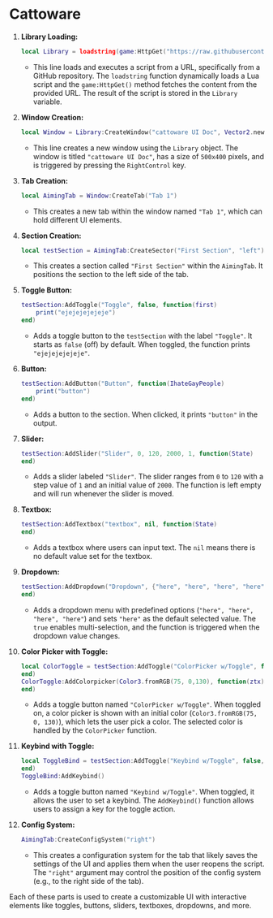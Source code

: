 # Cattoware

1. **Library Loading:**
   ```lua
   local Library = loadstring(game:HttpGet("https://raw.githubusercontent.com/CoolManYesYes/Cool/refs/heads/main/cat.txt"))()
   ```
   - This line loads and executes a script from a URL, specifically from a GitHub repository. The `loadstring` function dynamically loads a Lua script and the `game:HttpGet()` method fetches the content from the provided URL. The result of the script is stored in the `Library` variable.

2. **Window Creation:**
   ```lua
   local Window = Library:CreateWindow("cattoware UI Doc", Vector2.new(500, 400), Enum.KeyCode.RightControl)
   ```
   - This line creates a new window using the `Library` object. The window is titled `"cattoware UI Doc"`, has a size of `500x400` pixels, and is triggered by pressing the `RightControl` key.

3. **Tab Creation:**
   ```lua
   local AimingTab = Window:CreateTab("Tab 1")
   ```
   - This creates a new tab within the window named `"Tab 1"`, which can hold different UI elements.

4. **Section Creation:**
   ```lua
   local testSection = AimingTab:CreateSector("First Section", "left")
   ```
   - This creates a section called `"First Section"` within the `AimingTab`. It positions the section to the left side of the tab.

5. **Toggle Button:**
   ```lua
   testSection:AddToggle("Toggle", false, function(first)
       print("ejejejejejeje")
   end)
   ```
   - Adds a toggle button to the `testSection` with the label `"Toggle"`. It starts as `false` (off) by default. When toggled, the function prints `"ejejejejejeje"`.

6. **Button:**
   ```lua
   testSection:AddButton("Button", function(IhateGayPeople)
       print("button")
   end)
   ```
   - Adds a button to the section. When clicked, it prints `"button"` in the output.

7. **Slider:**
   ```lua
   testSection:AddSlider("Slider", 0, 120, 2000, 1, function(State)
   end)
   ```
   - Adds a slider labeled `"Slider"`. The slider ranges from `0` to `120` with a step value of `1` and an initial value of `2000`. The function is left empty and will run whenever the slider is moved.

8. **Textbox:**
   ```lua
   testSection:AddTextbox("textbox", nil, function(State)
   end)
   ```
   - Adds a textbox where users can input text. The `nil` means there is no default value set for the textbox.

9. **Dropdown:**
   ```lua
   testSection:AddDropdown("Dropdown", {"here", "here", "here", "here"}, "here", true, function(dropdown)
   end)
   ```
   - Adds a dropdown menu with predefined options (`"here", "here", "here", "here"`) and sets `"here"` as the default selected value. The `true` enables multi-selection, and the function is triggered when the dropdown value changes.

10. **Color Picker with Toggle:**
    ```lua
    local ColorToggle = testSection:AddToggle("ColorPicker w/Toggle", false, function(e)
    end)
    ColorToggle:AddColorpicker(Color3.fromRGB(75, 0,130), function(ztx)
    end)
    ```
    - Adds a toggle button named `"ColorPicker w/Toggle"`. When toggled on, a color picker is shown with an initial color (`Color3.fromRGB(75, 0, 130)`), which lets the user pick a color. The selected color is handled by the `ColorPicker` function.

11. **Keybind with Toggle:**
    ```lua
    local ToggleBind = testSection:AddToggle("Keybind w/Toggle", false, function(e)
    end)
    ToggleBind:AddKeybind()
    ```
    - Adds a toggle button named `"Keybind w/Toggle"`. When toggled, it allows the user to set a keybind. The `AddKeybind()` function allows users to assign a key for the toggle action.

12. **Config System:**
    ```lua
    AimingTab:CreateConfigSystem("right")
    ```
    - This creates a configuration system for the tab that likely saves the settings of the UI and applies them when the user reopens the script. The `"right"` argument may control the position of the config system (e.g., to the right side of the tab).

Each of these parts is used to create a customizable UI with interactive elements like toggles, buttons, sliders, textboxes, dropdowns, and more.

